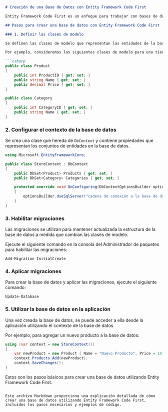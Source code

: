
```markdown
# Creación de una Base de Datos con Entity Framework Code First

Entity Framework Code First es un enfoque para trabajar con bases de datos en el que se define el modelo de datos utilizando clases de .NET. Luego, Entity Framework genera automáticamente la base de datos basada en este modelo.

## Pasos para crear una base de datos con Entity Framework Code First

### 1. Definir las clases de modelo

Se definen las clases de modelo que representan las entidades de la base de datos. Cada clase se mapeará a una tabla en la base de datos.

Por ejemplo, consideremos las siguientes clases de modelo para una tienda en línea:

```csharp
public class Product
{
    public int ProductID { get; set; }
    public string Name { get; set; }
    public decimal Price { get; set; }
}

public class Category
{
    public int CategoryID { get; set; }
    public string Name { get; set; }
}
```

### 2. Configurar el contexto de la base de datos

Se crea una clase que hereda de `DbContext` y contiene propiedades que representan los conjuntos de entidades en la base de datos.

```csharp
using Microsoft.EntityFrameworkCore;

public class StoreContext : DbContext
{
    public DbSet<Product> Products { get; set; }
    public DbSet<Category> Categories { get; set; }

    protected override void OnConfiguring(DbContextOptionsBuilder optionsBuilder)
    {
        optionsBuilder.UseSqlServer("cadena de conexión a la base de datos");
    }
}
```

### 3. Habilitar migraciones

Las migraciones se utilizan para mantener actualizada la estructura de la base de datos a medida que cambian las clases de modelo.

Ejecute el siguiente comando en la consola del Administrador de paquetes para habilitar las migraciones:

```
Add-Migration InitialCreate
```

### 4. Aplicar migraciones

Para crear la base de datos y aplicar las migraciones, ejecute el siguiente comando:

```
Update-Database
```

### 5. Utilizar la base de datos en la aplicación

Una vez creada la base de datos, se puede acceder a ella desde la aplicación utilizando el contexto de la base de datos.

Por ejemplo, para agregar un nuevo producto a la base de datos:

```csharp
using (var context = new StoreContext())
{
    var newProduct = new Product { Name = "Nuevo Producto", Price = 10.99 };
    context.Products.Add(newProduct);
    context.SaveChanges();
}
```

Estos son los pasos básicos para crear una base de datos utilizando Entity Framework Code First.
```

Este archivo Markdown proporciona una explicación detallada de cómo crear una base de datos utilizando Entity Framework Code First, incluidos los pasos necesarios y ejemplos de código.